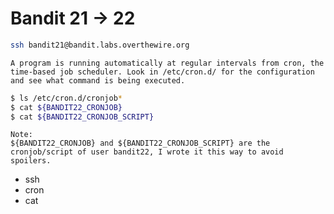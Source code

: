 # Bandit 21 -> 22

```bash
ssh bandit21@bandit.labs.overthewire.org
```

```
A program is running automatically at regular intervals from cron, the time-based job scheduler. Look in /etc/cron.d/ for the configuration and see what command is being executed.
```

```bash
$ ls /etc/cron.d/cronjob*
$ cat ${BANDIT22_CRONJOB}
$ cat ${BANDIT22_CRONJOB_SCRIPT}
```

```
Note:
${BANDIT22_CRONJOB} and ${BANDIT22_CRONJOB_SCRIPT} are the cronjob/script of user bandit22, I wrote it this way to avoid spoilers.
```

* ssh
* cron
* cat
